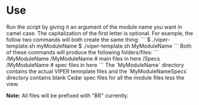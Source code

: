 <h1>Use</h1>
Run the script by giving it an argument of the module name you want in camel case. The capitalization of the first letter is optional. For example, the follow two commands will both create the same thing:
```
$ ./viper-template.sh myModuleName
$ ./viper-template.sh MyModuleName
```
Both of these commands will produce the following folders/files:
```
/MyModuleName
  /MyModuleName      # main files in here
  /Specs
    /MyModuleName    # spec files in here
```
The `MyModuleName` directory contains the actual VIPER temnplate files and the `MyModuleNameSpecs` directory contains blank Cedar spec files for all the module files less the view.

<b>Note:</b> All files will be prefixed with "BR" currently.
